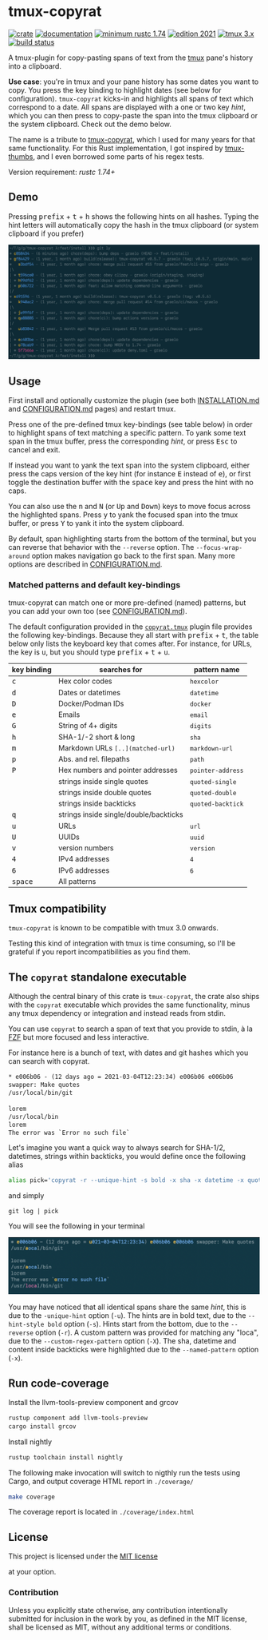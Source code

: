 # tmux-copyrat

[![crate](https://img.shields.io/crates/v/copyrat.svg)](https://crates.io/crates/copyrat)
[![documentation](https://docs.rs/copyrat/badge.svg)](https://docs.rs/copyrat)
[![minimum rustc 1.74](https://img.shields.io/badge/rustc-1.74+-blue.svg)](https://rust-lang.github.io/rfcs/2495-min-rust-version.html)
[![edition 2021](https://img.shields.io/badge/edition-2021-blue.svg)](https://doc.rust-lang.org/edition-guide/rust-2021/index.html)
[![tmux 3.x](https://img.shields.io/badge/tmux-3.0+-blue.svg)](https://tmux.github.io)
[![build status](https://github.com/graelo/tmux-copyrat/actions/workflows/essentials.yml/badge.svg)](https://github.com/graelo/tmux-copyrat/actions)

<!-- cargo-sync-readme start -->

A tmux-plugin for copy-pasting spans of text from the [tmux] pane's history
into a clipboard.

**Use case**: you're in tmux and your pane history has some dates you want to
copy. You press the key binding to highlight dates (see below for
configuration). `tmux-copyrat` kicks-in and highlights all spans of text which
correspond to a date. All spans are displayed with a one or two key _hint_,
which you can then press to copy-paste the span into the tmux clipboard or the
system clipboard. Check out the demo below.

The name is a tribute to [tmux-copyrat], which I used for many years for that
same functionality. For this Rust implementation, I got inspired by
[tmux-thumbs], and I even borrowed some parts of his regex tests.

Version requirement: _rustc 1.74+_

## Demo

Pressing <kbd>prefix</kbd> + <kbd>t</kbd> + <kbd>h</kbd> shows the following
hints on all hashes. Typing the hint letters will automatically copy the
hash in the tmux clipboard (or system clipboard if you prefer)

![[tmux-copyrat-hashes.png](images/tmux-copyrat-hashes.png)](images/tmux-copyrat-hashes.png)

## Usage

First install and optionally customize the plugin (see both [INSTALLATION.md]
and [CONFIGURATION.md] pages) and restart tmux.

Press one of the pre-defined tmux key-bindings (see table below) in order to
highlight spans of text matching a specific pattern. To yank some text span in
the tmux buffer, press the corresponding _hint_, or press <kbd>Esc</kbd> to
cancel and exit.

If instead you want to yank the text span into the system clipboard, either
press the caps version of the key hint (for instance <kbd>E</kbd> instead of
<kbd>e</kbd>), or first toggle the destination buffer with the <kbd>space</kbd>
key and press the hint with no caps.

You can also use the <kbd>n</kbd> and <kbd>N</kbd> (or <kbd>Up</kbd> and
<kbd>Down</kbd>) keys to move focus across the highlighted spans. Press
<kbd>y</kbd> to yank the focused span into the tmux buffer, or press
<kbd>Y</kbd> to yank it into the system clipboard.

By default, span highlighting starts from the bottom of the terminal, but you
can reverse that behavior with the `--reverse` option. The
`--focus-wrap-around` option makes navigation go back to the first span. Many
more options are described in [CONFIGURATION.md].

### Matched patterns and default key-bindings

tmux-copyrat can match one or more pre-defined (named) patterns, but you can
add your own too (see [CONFIGURATION.md]).

The default configuration provided in the [`copyrat.tmux`](copyrat.tmux) plugin
file provides the following key-bindings. Because they all start with
<kbd>prefix</kbd> + <kbd>t</kbd>, the table below only lists the keyboard key
that comes after. For instance, for URLs, the key is <kbd>u</kbd>, but you
should type <kbd>prefix</kbd> + <kbd>t</kbd> + <kbd>u</kbd>.

| key binding      | searches for                           | pattern name      |
| ---              | ---                                    | ---               |
| <kbd>c</kbd>     | Hex color codes                        | `hexcolor`        |
| <kbd>d</kbd>     | Dates or datetimes                     | `datetime`        |
| <kbd>D</kbd>     | Docker/Podman IDs                      | `docker`          |
| <kbd>e</kbd>     | Emails                                 | `email`           |
| <kbd>G</kbd>     | String of 4+ digits                    | `digits`          |
| <kbd>h</kbd>     | SHA-1/-2 short & long                  | `sha`             |
| <kbd>m</kbd>     | Markdown URLs `[..](matched-url)`      | `markdown-url`    |
| <kbd>p</kbd>     | Abs. and rel. filepaths                | `path`            |
| <kbd>P</kbd>     | Hex numbers and pointer addresses      | `pointer-address` |
|                  | strings inside single quotes           | `quoted-single`   |
|                  | strings inside double quotes           | `quoted-double`   |
|                  | strings inside backticks               | `quoted-backtick` |
| <kbd>q</kbd>     | strings inside single/double/backticks |                   |
| <kbd>u</kbd>     | URLs                                   | `url`             |
| <kbd>U</kbd>     | UUIDs                                  | `uuid`            |
| <kbd>v</kbd>     | version numbers                        | `version`         |
| <kbd>4</kbd>     | IPv4 addresses                         | `4`               |
| <kbd>6</kbd>     | IPv6 addresses                         | `6`               |
| <kbd>space</kbd> | All patterns                           |                   |

## Tmux compatibility

`tmux-copyrat` is known to be compatible with tmux 3.0 onwards.

Testing this kind of integration with tmux is time consuming, so I'll be
grateful if you report incompatibilities as you find them.

## The `copyrat` standalone executable

Although the central binary of this crate is `tmux-copyrat`, the crate also
ships with the `copyrat` executable which provides the same functionality,
minus any tmux dependency or integration and instead reads from stdin.

You can use `copyrat` to search a span of text that you provide to stdin, à la
[FZF] but more focused and less interactive.

For instance here is a bunch of text, with dates and git hashes which you can
search with copyrat.

```text
* e006b06 - (12 days ago = 2021-03-04T12:23:34) e006b06 e006b06 swapper: Make quotes
/usr/local/bin/git

lorem
/usr/local/bin
lorem
The error was `Error no such file`
```

Let's imagine you want a quick way to always search for SHA-1/2, datetimes, strings within backticks, you would define once the following alias

```zsh
alias pick='copyrat -r --unique-hint -s bold -x sha -x datetime -x quoted-backtick | pbcopy'
```

and simply

```console
git log | pick
```

You will see the following in your terminal

![[copyrat-output.png](images/copyrat-output.png)](images/copyrat-output.png)

You may have noticed that all identical spans share the same _hint_, this is
due to the `-unique-hint` option (`-u`). The hints are in bold text, due to the
`--hint-style bold` option (`-s`). Hints start from the bottom, due to the
`--reverse` option (`-r`). A custom pattern was provided for matching any
"loca", due to the `--custom-regex-pattern` option (`-X`). The sha, datetime
and content inside backticks were highlighted due to the `--named-pattern`
option (`-x`).

## Run code-coverage

Install the llvm-tools-preview component and grcov

```sh
rustup component add llvm-tools-preview
cargo install grcov
```

Install nightly

```sh
rustup toolchain install nightly
```

The following make invocation will switch to nigthly run the tests using
Cargo, and output coverage HTML report in `./coverage/`

```sh
make coverage
```

The coverage report is located in `./coverage/index.html`

## License

This project is licensed under the [MIT license]

at your option.

### Contribution

Unless you explicitly state otherwise, any contribution intentionally submitted
for inclusion in the work by you, as defined in the MIT license, shall
be licensed as MIT, without any additional terms or conditions.

[tmux]: https://tmux.github.io
[tmux-copyrat]: https://github.com/tmux-plugins/tmux-copycat
[CONFIGURATION.md]: CONFIGURATION.md
[INSTALLATION.md]: INSTALLATION.md
[tmux-thumbs]: https://crates.io/crates/tmux-thumbs
[FZF]: https://github.com/junegunn/fzf
[MIT license]: http://opensource.org/licenses/MIT


<!-- cargo-sync-readme end -->
